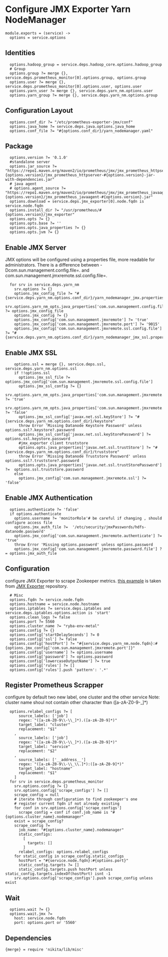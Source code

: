 
# Configure JMX Exporter Yarn NodeManager

    module.exports = (service) ->
      options = service.options

## Identities

      options.hadoop_group = service.deps.hadoop_core.options.hadoop_group
      # Group
      options.group ?= merge {}, service.deps.prometheus_monitor[0].options.group, options.group
      options.user ?= merge {}, service.deps.prometheus_monitor[0].options.user, options.user
      options.yarn_user ?= merge {}, service.deps.yarn_nm.options.user
      options.yarn_group ?= merge {}, service.deps.yarn_nm.options.group

## Configuration Layout

      options.conf_dir ?= "/etc/prometheus-exporter-jmx/conf"
      options.java_home ?= service.deps.java.options.java_home
      options.conf_file ?= "#{options.conf_dir}/yarn_nodemanager.yaml"
      
## Package
    
      options.version ?= '0.1.0'
      #standalone server
      options.jar_source ?= "https://repo1.maven.org/maven2/io/prometheus/jmx/jmx_prometheus_httpserver/#{options.version}/jmx_prometheus_httpserver-#{options.version}-jar-with-dependencies.jar"
      # java agent
      # options.agent_source ?= "https://repo1.maven.org/maven2/io/prometheus/jmx/jmx_prometheus_javaagent/#{options.version}/jmx_prometheus_javaagent-#{options.version}.jar"
      options.download = service.deps.jmx_exporter[0].node.fqdn is service.node.fqdn
      options.install_dir ?= "/usr/prometheus/#{options.version}/jmx_exporter"
      options.opts ?= {}
      options.opts.base ?= ''
      options.opts.java_properties ?= {}
      options.opts.jvm ?= {}

## Enable JMX Server
JMX options will be configured using a properties file, more readable for administrators.
There is a difference between  -Dcom.sun.management.config.file=<file>. and
com.sun.management.jmxremote.ssl.config.file=<file>.

      for srv in service.deps.yarn_nm
        srv.options ?= {}
        options.jmx_config_file ?= "#{service.deps.yarn_nm.options.conf_dir}/yarn_nodemanager_jmx.properties"
        srv.options.yarn_nm_opts.java_properties['com.sun.management.config.file'] ?= options.jmx_config_file
        options.jmx_config ?= {}
        options.jmx_config['com.sun.management.jmxremote'] ?= 'true'
        options.jmx_config['com.sun.management.jmxremote.port'] ?= '9015'
        options.jmx_config['com.sun.management.jmxremote.ssl.config.file'] ?= "#{service.deps.yarn_nm.options.conf_dir}/yarn_nodemanager_jmx_ssl.properties"

## Enable JMX SSL

        options.ssl = merge {}, service.deps.ssl, service.deps.yarn_nm.options.ssl
        if !!options.ssl
          options.jmx_ssl_file ?= options.jmx_config['com.sun.management.jmxremote.ssl.config.file']
          options.jmx_ssl_config ?= {}
          srv.options.yarn_nm_opts.java_properties['com.sun.management.jmxremote.ssl'] ?= 'true'
          srv.options.yarn_nm_opts.java_properties['com.sun.management.jmxremote.ssl.need.client.auth'] ?= 'false'
          options.jmx_ssl_config['javax.net.ssl.keyStore'] ?= "#{service.deps.yarn_nm.options.conf_dir}/keystore"
          throw Error 'Missing Datanode Keystore Password' unless options.ssl?.keystore?.password
          options.jmx_ssl_config['javax.net.ssl.keyStorePassword'] ?= options.ssl.keystore.password
          #jmx_exporter client truststore
          options.opts.java_properties['javax.net.ssl.trustStore'] ?= "#{service.deps.yarn_nm.options.conf_dir}/truststore"
          throw Error 'Missing Datanode Truststore Password' unless options.ssl?.truststore?.password
          options.opts.java_properties['javax.net.ssl.trustStorePassword'] ?=  options.ssl.truststore.password
        else
          options.jmx_config['com.sun.management.jmxremote.ssl'] ?= 'false'

## Enable JMX Authentication

      options.authenticate ?= 'false'
      if options.authenticate
        options.username ?= 'monitorRole'# be careful if changing , should configure access file
        options.jmx_auth_file ?=  '/etc/security/jmxPasswords/hdfs-datanode.password'
        options.jmx_config['com.sun.management.jmxremote.authenticate'] ?= 'true'
        throw Error 'Missing options.password' unless options.password
        options.jmx_config['com.sun.management.jmxremote.password.file'] ?= options.jmx_auth_file

## Configuration
configure JMX Exporter to scrape Zookeeper metrics. [this example][example] is taken from
[JMX Exporter][jmx_exporter] repository.

      # Misc
      options.fqdn ?= service.node.fqdn
      options.hostname = service.node.hostname
      options.iptables ?= service.deps.iptables and service.deps.iptables.options.action is 'start'
      options.clean_logs ?= false
      options.port ?= 5560
      options.cluster_name ?= "ryba-env-metal"
      options.config ?= {}
      options.config['startDelaySeconds'] ?= 0
      options.config['ssl'] ?= false
      options.config['hostPort'] ?= "#{service.deps.yarn_nm.node.fqdn}:#{options.jmx_config['com.sun.management.jmxremote.port']}"
      options.config['username'] ?= options.username
      options.config['password'] ?= options.password
      options.config['lowercaseOutputName'] ?= true
      options.config['rules'] ?= []
      options.config['rules'].push 'pattern': '.*'

## Register Prometheus Scrapper
configure by default two new label, one cluster and the other service
Note: cluster name shoul not contain other character than ([a-zA-Z0-9\-\_]*)

      options.relabel_configs ?= [
          source_labels: ['job']
          regex: "([a-zA-Z0-9\\-\\_]*).([a-zA-Z0-9]*)"
          target_label: "cluster"
          replacement: "$1"
        ,
          source_labels: ['job']
          regex: "([a-zA-Z0-9\\-\\_]*).([a-zA-Z0-9]*)"
          target_label: "service"
          replacement: "$2"
        ,
          source_labels: ['__address__']
          regex: "([a-zA-Z0-9\\-\\_\\.]*):([a-zA-Z0-9]*)"
          target_label: "hostname"
          replacement: "$1"
        ]
      for srv in service.deps.prometheus_monitor
        srv.options.config ?= {}
        srv.options.config['scrape_configs'] ?= []
        scrape_config = null
        # iterate through configuration to find zookeeper's one
        # register current fqdn if not already existing
        for conf in srv.options.config['scrape_configs']
          scrape_config = conf if conf.job_name is "#{options.cluster_name}.nodemanager"
        exist = scrape_config?
        scrape_config ?=
          job_name: "#{options.cluster_name}.nodemanager"
          static_configs:
            [
              targets: []
            ]
          relabel_configs: options.relabel_configs
        for static_config in scrape_config.static_configs
          hostPort = "#{service.node.fqdn}:#{options.port}"
          static_config.targets ?= []
          static_config.targets.push hostPort unless static_config.targets.indexOf(hostPort) isnt -1
        srv.options.config['scrape_configs'].push scrape_config unless exist
## Wait

      options.wait ?= {}
      options.wait.jmx ?=
        host: service.node.fqdn
        port: options.port or '5560'

## Dependencies

    {merge} = require 'nikita/lib/misc'

[example]:(https://github.com/prometheus/jmx_exporter/blob/master/example_configs/zookeeper.yaml)
[jmx_exporter]:(https://github.com/prometheus/jmx_exporter)
